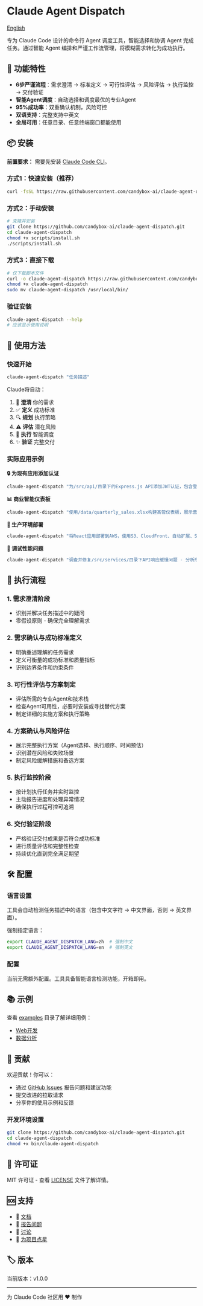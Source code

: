 # Claude Agent Dispatch

[English](../README.md)

专为 Claude Code 设计的命令行 Agent 调度工具，智能选择和协调 Agent 完成任务。通过智能 Agent 编排和严谨工作流管理，将模糊需求转化为成功执行。

## 🎯 功能特性

- **6步严谨流程**：需求澄清 → 标准定义 → 可行性评估 → 风险评估 → 执行监控 → 交付验证
- **智能Agent调度**：自动选择和调度最优的专业Agent
- **95%成功率**：双重确认机制，风险可控
- **双语支持**：完整支持中英文
- **全局可用**：任意目录、任意终端窗口都能使用

## 📦 安装

**前置要求：** 需要先安装 [Claude Code CLI](https://github.com/anthropics/claude-code)。

### 方式1：快速安装（推荐）
```bash
curl -fsSL https://raw.githubusercontent.com/candybox-ai/claude-agent-dispatch/main/scripts/install.sh | bash
```

### 方式2：手动安装
```bash
# 克隆并安装
git clone https://github.com/candybox-ai/claude-agent-dispatch.git
cd claude-agent-dispatch
chmod +x scripts/install.sh
./scripts/install.sh
```

### 方式3：直接下载
```bash
# 仅下载脚本文件
curl -o claude-agent-dispatch https://raw.githubusercontent.com/candybox-ai/claude-agent-dispatch/main/bin/claude-agent-dispatch
chmod +x claude-agent-dispatch
sudo mv claude-agent-dispatch /usr/local/bin/
```

### 验证安装
```bash
claude-agent-dispatch --help
# 应该显示使用说明
```

## 🚀 使用方法

### 快速开始
```bash
claude-agent-dispatch "任务描述"
```

Claude将自动：
1. 📝 **澄清** 你的需求
2. ✅ **定义** 成功标准
3. 🔍 **规划** 执行策略
4. ⚠️ **评估** 潜在风险
5. 🚀 **执行** 智能调度
6. ✨ **验证** 完整交付

### 实际应用示例

**🔒 为现有应用添加认证**
```bash
claude-agent-dispatch "为/src/api/目录下的Express.js API添加JWT认证，包含登录、注册、密码重置和邮箱验证功能"
```

**📊 商业智能仪表板**
```bash
claude-agent-dispatch "使用/data/quarterly_sales.xlsx构建高管仪表板，展示营收趋势、地区业绩、热销产品和增长预测，使用交互式Plotly图表"
```

**🚀 生产环境部署**
```bash
claude-agent-dispatch "将React应用部署到AWS，使用S3、CloudFront、自动扩展、SSL证书，并通过GitHub Actions建立CI/CD流水线"
```

**🐛 调试性能问题**
```bash
claude-agent-dispatch "调查并修复/src/services/目录下API响应缓慢问题 - 分析瓶颈、优化数据库查询、实现缓存，达到<200ms响应时间"
```

## 🔄 执行流程

### 1. 需求澄清阶段
- 识别并解决任务描述中的疑问
- 零假设原则 - 确保完全理解需求

### 2. 需求确认与成功标准定义
- 明确重述理解的任务需求
- 定义可衡量的成功标准和质量指标
- 识别边界条件和约束条件

### 3. 可行性评估与方案制定
- 评估所需的专业Agent和技术栈
- 检查Agent可用性，必要时安装或寻找替代方案
- 制定详细的实施方案和执行策略

### 4. 方案确认与风险评估
- 展示完整执行方案（Agent选择、执行顺序、时间预估）
- 识别潜在风险和失败场景
- 制定风险缓解措施和备选方案

### 5. 执行监控阶段
- 按计划执行任务并实时监控
- 主动报告进度和处理异常情况
- 确保执行过程可控可追溯

### 6. 交付验证阶段
- 严格验证交付成果是否符合成功标准
- 进行质量评估和完整性检查
- 持续优化直到完全满足期望

## 🛠️ 配置

### 语言设置
工具会自动检测任务描述中的语言（包含中文字符 → 中文界面，否则 → 英文界面）。

强制指定语言：
```bash
export CLAUDE_AGENT_DISPATCH_LANG=zh  # 强制中文
export CLAUDE_AGENT_DISPATCH_LANG=en  # 强制英文
```

### 配置
当前无需额外配置。工具具备智能语言检测功能，开箱即用。

## 📚 示例

查看 [examples](../examples/) 目录了解详细用例：
- [Web开发](../examples/web-development_zh.md)
- [数据分析](../examples/data-analysis_zh.md)

## 🤝 贡献

欢迎贡献！你可以：
- 通过 [GitHub Issues](https://github.com/candybox-ai/claude-agent-dispatch/issues) 报告问题和建议功能
- 提交改进的拉取请求
- 分享你的使用示例和反馈

### 开发环境设置
```bash
git clone https://github.com/candybox-ai/claude-agent-dispatch.git
cd claude-agent-dispatch
chmod +x bin/claude-agent-dispatch
```

## 📄 许可证

MIT 许可证 - 查看 [LICENSE](../LICENSE) 文件了解详情。

## 🆘 支持

- 📖 [文档](../docs/)
- 🐛 [报告问题](https://github.com/candybox-ai/claude-agent-dispatch/issues)
- 💬 [讨论](https://github.com/candybox-ai/claude-agent-dispatch/discussions)
- 🌟 [为项目点星](https://github.com/candybox-ai/claude-agent-dispatch)

## 🏷️ 版本

当前版本：v1.0.0

---

为 Claude Code 社区用 ❤️ 制作